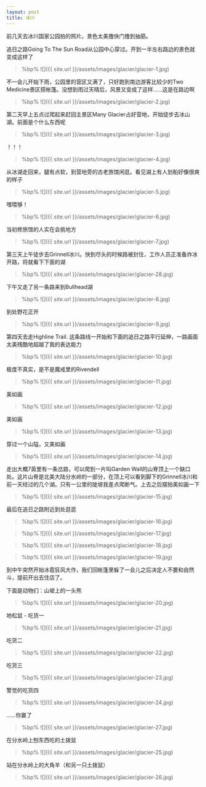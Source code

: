 ```yaml
---
layout: post
title: 冰川
---
```


前几天去冰川国家公园拍的照片。景色太美撸快门撸到抽筋。

  

追日之路Going To The Sun Road从公园中心穿过。开到一半左右路边的景色就变成这样了

> %bp%
> ![]({{ site.url }}/assets/images/glacier/glacier-1.jpg)   

不一会儿开始下雨，公园里的营区又满了，只好跑到南边游客比较少的Two Medicine景区搭帐篷。没想到雨过天晴后，风景又变成了这样……这是在路边啊

> %bp%
> ![]({{ site.url }}/assets/images/glacier/glacier-2.jpg)   

第二天早上五点过爬起来赶回主景区Many Glacier占好营地，开始徒步去冰山湖。前面是个什么东西呢

> %bp%
> ![]({{ site.url }}/assets/images/glacier/glacier-3.jpg)   

！！！

> %bp%
> ![]({{ site.url }}/assets/images/glacier/glacier-4.jpg)   

从冰湖走回来，腿有点软，到营地旁的古老旅馆闲逛。看见湖上有人划船好像很爽的样子

> %bp%
> ![]({{ site.url }}/assets/images/glacier/glacier-5.jpg)   

嘿喂够！

> %bp%
> ![]({{ site.url }}/assets/images/glacier/glacier-6.jpg)   

当初修旅馆的人实在会挑地方

> %bp%
> ![]({{ site.url }}/assets/images/glacier/glacier-7.jpg)   

第三天上午徒步去Grinnell冰川。快到尽头的时候路被封住，工作人员正准备炸冰开路，将就看下下面的湖

> %bp%
> ![]({{ site.url }}/assets/images/glacier/glacier-28.jpg)   

下午又走了另一条路来到Bullhead湖

> %bp%
> ![]({{ site.url }}/assets/images/glacier/glacier-8.jpg)   

到处野花正开

> %bp%
> ![]({{ site.url }}/assets/images/glacier/glacier-9.jpg)   

第四天去走Highline Trail. 这条路线一开始和下面的追日之路平行延伸，一路画面太美残酷地超越了我的表达能力

> %bp%
> ![]({{ site.url }}/assets/images/glacier/glacier-10.jpg)   

极度不真实，是不是魔戒里的Rivendell

> %bp%
> ![]({{ site.url }}/assets/images/glacier/glacier-11.jpg)   

美如画

> %bp%
> ![]({{ site.url }}/assets/images/glacier/glacier-12.jpg)   

美如画

> %bp%
> ![]({{ site.url }}/assets/images/glacier/glacier-13.jpg)   

穿过一个山隘，又美如画

> %bp%
> ![]({{ site.url }}/assets/images/glacier/glacier-14.jpg)   

走出大概7英里有一条岔路，可以爬到一片叫Garden Wall的山脊顶上一个缺口处。这片山脊是北美大陆分水岭的一部分，在顶上可以看到脚下的Grinnell冰川和前一天经过的几个湖。只有一公里的陡坡我差点爬断气。上去之后摆拍美如画一下

> %bp%
> ![]({{ site.url }}/assets/images/glacier/glacier-15.jpg)   

最后在追日之路附近到处逛逛

> %bp%
> ![]({{ site.url }}/assets/images/glacier/glacier-16.jpg)   

> %bp%
> ![]({{ site.url }}/assets/images/glacier/glacier-17.jpg)   

> %bp%
> ![]({{ site.url }}/assets/images/glacier/glacier-18.jpg)   

> %bp%
> ![]({{ site.url }}/assets/images/glacier/glacier-19.jpg)   

到中午突然开始冰雹狂风大作，我们回帐篷里躲了一会儿之后决定人不要和自然斗，提前开出去住店了。


下面是动物们：山坡上的一头熊

> %bp%
> ![]({{ site.url }}/assets/images/glacier/glacier-20.jpg)   

地松鼠 - 吃货一

> %bp%
> ![]({{ site.url }}/assets/images/glacier/glacier-21.jpg)   

吃货二

> %bp%
> ![]({{ site.url }}/assets/images/glacier/glacier-22.jpg)   

吃货三

> %bp%
> ![]({{ site.url }}/assets/images/glacier/glacier-23.jpg)   

警觉的吃货四

> %bp%
> ![]({{ site.url }}/assets/images/glacier/glacier-24.jpg)   

……你赢了

> %bp%
> ![]({{ site.url }}/assets/images/glacier/glacier-27.jpg)   

在分水岭上刨东西吃的土拨鼠

> %bp%
> ![]({{ site.url }}/assets/images/glacier/glacier-25.jpg)   

站在分水岭上的大角羊（和另一只土拨鼠）

> %bp%
> ![]({{ site.url }}/assets/images/glacier/glacier-26.jpg)   

